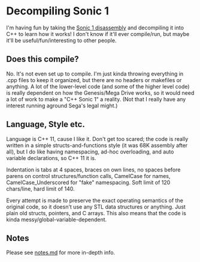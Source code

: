 # Decompiling Sonic 1

I'm having fun by taking the [Sonic 1 disassembly](https://github.com/sonicretro/s1disasm) and decompiling it into C++ to learn how it works! I don't know if it'll ever compile/run, but maybe it'll be useful/fun/interesting to other people.

## Does this compile?

No. It's not even set up to compile. I'm just kinda throwing everything in .cpp files to keep it organized, but there are no headers or makefiles or anything. A lot of the lower-level code (and some of the higher level code) is really dependent on how the Genesis/Mega Drive works, so it would need a lot of work to make a "C++ Sonic 1" a reality. (Not that I really have any interest running aground Sega's legal might.)

## Language, Style etc.

Language is C++ 11, cause I like it. Don't get too scared; the code is really written in a simple structs-and-functions style (it was 68K assembly after all), but I do like having namespacing, ad-hoc overloading, and auto variable declarations, so C++ 11 it is.

Indentation is tabs at 4 spaces, braces on own lines, no spaces before parens on control structures/function calls, CamelCase for names, CamelCase_Underscored for "fake" namespacing. Soft limit of 120 chars/line, hard limit of 140.

Every attempt is made to preserve the exact operating semantics of the original code, so it doesn't use any STL data structures or anything. Just plain old structs, pointers, and C arrays. This also means that the code is kinda messy/global-variable-dependent.

## Notes

Please see [notes.md](/notes.md) for more in-depth info.
